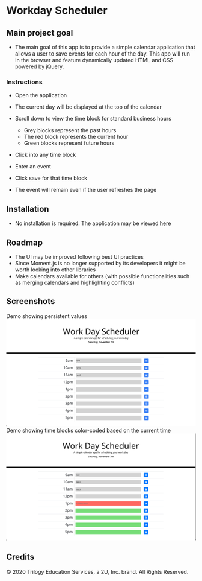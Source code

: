 # Workday Scheduler

## Main project goal

- The main goal of this app is to provide a simple calendar application that allows a user to save events for each hour of the day. This app will run in the browser and feature dynamically updated HTML and CSS powered by jQuery.

### Instructions

- Open the application

- The current day will be displayed at the top of the calendar

- Scroll down to view the time block for standard business hours

  - Grey blocks represent the past hours
  - The red block represents the current hour
  - Green blocks represent future hours

- Click into any time block

- Enter an event

- Click save for that time block

- The event will remain even if the user refreshes the page

## Installation

- No installation is required. The application may be viewed [here]()

## Roadmap

- The UI may be improved following best UI practices
- Since Moment.js is no longer supported by its developers it might be worth looking into other libraries
- Make calendars available for others (with possible functionalities such as merging calendars and highlighting conflicts)

## Screenshots

Demo showing persistent values
![Saved in local storage](./Assets/saved-in-local-storage.png 'Saved in local storage')
Demo showing time blocks color-coded based on the current time
![Time by color](./Assets/time-by-color.png 'Time by color')

## Credits

© 2020 Trilogy Education Services, a 2U, Inc. brand. All Rights Reserved.
